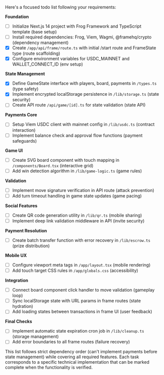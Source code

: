 Here's a focused todo list following your requirements:

**Foundation**
- [ ] Initialize Next.js 14 project with Frog Framework and TypeScript template (base setup)
- [ ] Install required dependencies: Frog, Viem, Wagmi, @framehq/crypto (dependency management)
- [x] Create `/app/api/frame/route.ts` with initial /start route and FrameState type (route scaffolding)
- [x] Configure environment variables for USDC_MAINNET and WALLET_CONNECT_ID (env setup)

**State Management**
- [x] Define GameState interface with players, board, payments in `/types.ts` (type safety)
- [x] Implement encrypted localStorage persistence in `/lib/storage.ts` (state security)
- [ ] Create API route `/api/game/[id].ts` for state validation (state API)

**Payments Core**
- [ ] Setup Viem USDC client with mainnet config in `/lib/usdc.ts` (contract interaction)
- [ ] Implement balance check and approval flow functions (payment safeguards)

**Game UI**
- [ ] Create SVG board component with touch mapping in `/components/Board.tsx` (interactive grid)
- [ ] Add win detection algorithm in `/lib/game-logic.ts` (game rules)

**Validation**
- [ ] Implement move signature verification in API route (attack prevention)
- [ ] Add turn timeout handling in game state updates (game pacing)

**Social Features**
- [ ] Create QR code generation utility in `/lib/qr.ts` (mobile sharing)
- [ ] Implement deep link validation middleware in API (invite security)

**Payment Resolution**
- [ ] Create batch transfer function with error recovery in `/lib/escrow.ts` (prize distribution)

**Mobile UX**
- [ ] Configure viewport meta tags in `/app/layout.tsx` (mobile rendering)
- [ ] Add touch target CSS rules in `/app/globals.css` (accessibility)

**Integration**
- [ ] Connect board component click handler to move validation (gameplay loop)
- [ ] Sync localStorage state with URL params in frame routes (state hydration)
- [ ] Add loading states between transactions in frame UI (user feedback)

**Final Checks**
- [ ] Implement automatic state expiration cron job in `/lib/cleanup.ts` (storage management)
- [ ] Add error boundaries to all frame routes (failure recovery)

This list follows strict dependency order (can't implement payments before state management) while covering all required features. Each task corresponds to a specific technical implementation that can be marked complete when the functionality is verified.
